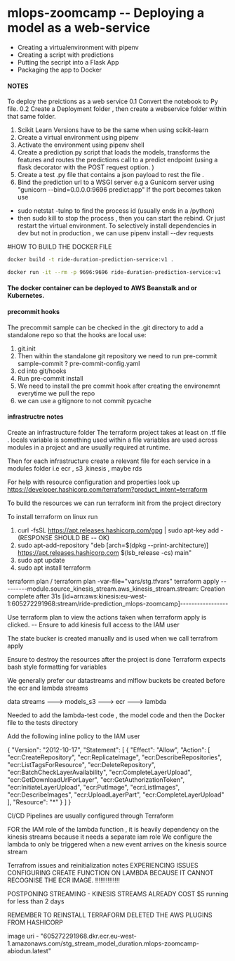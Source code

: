 # mlops-zoomcamp -- Deploying a model as a web-service 

* Creating a virtualenvironment with pipenv
* Creating a script with predictions 
* Putting the secript into a Flask App 
* Packaging the app to Docker

#### NOTES

To deploy the preictions as a web service
0.1 Convert the notebook to Py file. 
0.2 Create a Deployment folder , then create a webservice folder within that same folder. 
1. Scikit Learn Versions have to be the same when using scikit-learn 
2. Create a virtual environment using pipenv
3. Activate the environment using pipenv shell 
4. Create a prediction.py script that loads the models, transforms the features and routes the 
predictions call to a predict endpoint (using a flask decorator with the POST request option. )
5. Create a test .py file that contains a json payload to rest the file . 
6. Bind the prediction url to a WSGI server e.g a Gunicorn server using 
"gunicorn --bind=0.0.0.0:9696 predict:app"
If the port becomes taken use 
 - sudo netstat -tulnp to find the process id (usually ends in a /python) 
 - then sudo kill <process-id> to stop the process , then you can start the rebind. 
Or just restart the virtual environment. 
To selectively install dependencies in dev but not in production , we can use pipenv install --dev requests 



#HOW TO BUILD THE DOCKER FILE 


```bash
docker build -t ride-duration-prediction-service:v1 .
```



```bash 
docker run -it --rm -p 9696:9696 ride-duration-prediction-service:v1
```

#### The docker container can be deployed to AWS Beanstalk and or Kubernetes. 

#### precommit hooks
The precommit sample can be checked in the .git directory 
to add a standalone repo so that the hooks are local
use: 
1. git.init
2. Then within the standalone git repository we need to run 
    pre-commit sample-commit ? pre-commit-config.yaml
3. cd into git/hooks
4. Run pre-commit install 
5. We need to install the pre commit hook after creating the environemnt everytime we pull the repo 
6. we can use a gitignore to not commit pycache

#### infrastructre notes 
Create an infrastructure folder 
The terraform project takes at least on .tf file . 
locals variable is something used within a file 
variables are used across modules in a project and are usually required at runtime.

Then for each infrastructure create a relevant file for each service in a modules folder 
i.e ecr , s3 ,kinesis , maybe rds 

For help with resource configuration and properties look up https://developer.hashicorp.com/terraform?product_intent=terraform

To build the resources 
we can run terraform init from the project directory 

To install terraform on linux run 
1. curl -fsSL https://apt.releases.hashicorp.com/gpg | sudo apt-key add - (RESPONSE SHOULD BE -- OK)
2. sudo apt-add-repository "deb [arch=$(dpkg --print-architecture)] https://apt.releases.hashicorp.com $(lsb_release -cs) main"
3. sudo apt update
4. sudo apt install terraform

terraform plan / terraform plan -var-file="vars/stg.tfvars"
terraform apply 
---------module.source_kinesis_stream.aws_kinesis_stream.stream: Creation complete after 31s [id=arn:aws:kinesis:eu-west-1:605272291968:stream/ride-prediction_mlops-zoomcamp]-----------------


Use terraform plan to view the actions taken when terraform apply is clicked.
-- Ensure to add kinesis full access to the IAM user

The state bucker is created manually and is used when we call terrafrom apply

Ensure to destroy the resources after the project is done 
Terraform expects bash style formatting for variables 


We generally prefer our datastreams and mlflow buckets be created before the ecr and lambda streams 

data streams ---> models_s3 ---> ecr ---> lambda

Needed to add the lambda-test code , the model code and then the Docker file to the tests directory 


Add the following inline policy to the IAM user 

{
	"Version": "2012-10-17",
	"Statement": [
		{
			"Effect": "Allow",
			"Action": [
				"ecr:CreateRepository",
				"ecr:ReplicateImage",
				"ecr:DescribeRepositories",
				"ecr:ListTagsForResource",
				"ecr:DeleteRepository",
				"ecr:BatchCheckLayerAvailability",
				"ecr:CompleteLayerUpload",
				"ecr:GetDownloadUrlForLayer",
				"ecr:GetAuthorizationToken",
				"ecr:InitiateLayerUpload",
				"ecr:PutImage",
				"ecr:ListImages",
				"ecr:DescribeImages",
				"ecr:UploadLayerPart",
				"ecr:CompleteLayerUpload"
			],
			"Resource": "*"
		}
	]
}

CI/CD Pipelines are usually configured through Terraform 



FOR the IAM role of the lambda function , it is heavily dependency on the kinesis streams because it needs a separate iam role 
We configure the lambda to only be triggered when a new event arrives on the kinesis source stream 

Terrafrom issues and reinitialization notes 
EXPERIENCING ISSUES CONFIGURING CREATE FUNCTION ON LAMBDA BECAUSE IT CANNOT RECOGNISE THE ECR IMAGE. !!!!!!!!!!!!!!

POSTPONING STREAMING - KINESIS STREAMS  ALREADY COST $5 running for less than 2 days 

REMEMBER TO REINSTALL TERRAFORM DELETED THE AWS PLUGINS FROM HASHICORP

image uri - "605272291968.dkr.ecr.eu-west-1.amazonaws.com/stg_stream_model_duration.mlops-zoomcamp-abiodun.latest"
